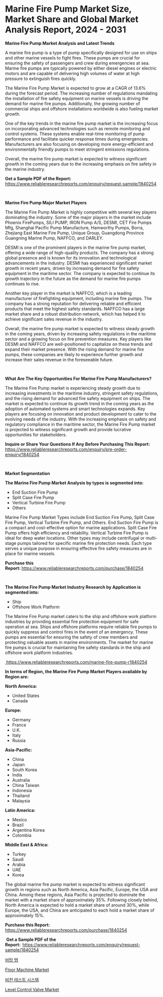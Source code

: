 <p><h1>Marine Fire Pump Market Size, Market Share and Global Market Analysis Report, 2024 - 2031</h1></p><p><strong>Marine Fire Pump Market Analysis and Latest Trends</strong></p>
<p><p>A marine fire pump is a type of pump specifically designed for use on ships and other marine vessels to fight fires. These pumps are crucial for ensuring the safety of passengers and crew during emergencies at sea. Marine fire pumps are typically powered by either diesel engines or electric motors and are capable of delivering high volumes of water at high pressure to extinguish fires quickly.</p><p>The Marine Fire Pump Market is expected to grow at a CAGR of 13.6% during the forecast period. The increasing number of regulations mandating the installation of fire safety equipment on marine vessels is driving the demand for marine fire pumps. Additionally, the growing number of commercial ships and offshore installations worldwide is also fueling market growth.</p><p>One of the key trends in the marine fire pump market is the increasing focus on incorporating advanced technologies such as remote monitoring and control systems. These systems enable real-time monitoring of pump performance and facilitate quicker response times during emergencies. Manufacturers are also focusing on developing more energy-efficient and environmentally friendly pumps to meet stringent emissions regulations.</p><p>Overall, the marine fire pump market is expected to witness significant growth in the coming years due to the increasing emphasis on fire safety in the marine industry.</p></p>
<p><strong>Get a Sample PDF of the Report:&nbsp;</strong> <a href="https://www.reliableresearchreports.com/enquiry/request-sample/1840254">https://www.reliableresearchreports.com/enquiry/request-sample/1840254</a></p>
<p>&nbsp;</p>
<p><strong>Marine Fire Pump Major Market Players</strong></p>
<p><p>The Marine Fire Pump Market is highly competitive with several key players dominating the industry. Some of the major players in the market include Phoenix FirePumps, SILI PUMP, IRON Pump A/S, DESMI, CET Fire Pumps Mfg, Shanghai Pacific Pump Manufacture, Hamworthy Pumps, Borra, Zhejiang East Marine Fire Pump, Unique Group, Guangdong Province Guangning Marine Pump, NAFFCO, and DARLEY.</p><p>DESMI is one of the prominent players in the marine fire pump market, offering a wide range of high-quality products. The company has a strong global presence and is known for its innovation and technological advancements in the industry. DESMI has experienced significant market growth in recent years, driven by increasing demand for fire safety equipment in the maritime sector. The company is expected to continue its growth trajectory in the future as the demand for marine fire pumps continues to rise.</p><p>Another key player in the market is NAFFCO, which is a leading manufacturer of firefighting equipment, including marine fire pumps. The company has a strong reputation for delivering reliable and efficient products that meet the highest safety standards. NAFFCO has a large market share and a robust distribution network, which has helped it to achieve significant sales revenue in the industry.</p><p>Overall, the marine fire pump market is expected to witness steady growth in the coming years, driven by increasing safety regulations in the maritime sector and a growing focus on fire prevention measures. Key players like DESMI and NAFFCO are well-positioned to capitalize on these trends and expand their market presence. With the rising demand for marine fire pumps, these companies are likely to experience further growth and increase their sales revenue in the foreseeable future.</p></p>
<p>&nbsp;</p>
<p><strong>What Are The Key Opportunities For Marine Fire Pump Manufacturers?</strong></p>
<p><p>The Marine Fire Pump market is experiencing steady growth due to increasing investments in the maritime industry, stringent safety regulations, and the rising demand for advanced fire safety equipment on ships. The market is expected to continue its growth trend in the coming years as the adoption of automated systems and smart technologies expands. Key players are focusing on innovation and product development to cater to the evolving needs of the industry. With the increasing emphasis on safety and regulatory compliance in the maritime sector, the Marine Fire Pump market is projected to witness significant growth and provide lucrative opportunities for stakeholders.</p></p>
<p><strong>Inquire or Share Your Questions If Any Before Purchasing This Report:</strong> <a href="https://www.reliableresearchreports.com/enquiry/pre-order-enquiry/1840254">https://www.reliableresearchreports.com/enquiry/pre-order-enquiry/1840254</a></p>
<p>&nbsp;</p>
<p><strong>Market Segmentation</strong></p>
<p><strong>The Marine Fire Pump Market Analysis by types is segmented into:</strong></p>
<p><ul><li>End Suction Fire Pump</li><li>Split Case Fire Pump</li><li>Vertical Turbine Fire Pump</li><li>Others</li></ul></p>
<p><p>Marine Fire Pump Market Types include End Suction Fire Pump, Split Case Fire Pump, Vertical Turbine Fire Pump, and Others. End Suction Fire Pump is a compact and cost-effective option for marine applications. Split Case Fire Pump offers high efficiency and reliability. Vertical Turbine Fire Pump is ideal for deep water locations. Other types may include centrifugal or multi-stage pumps tailored for specific marine fire protection needs. Each type serves a unique purpose in ensuring effective fire safety measures are in place for marine vessels.</p></p>
<p><strong>Purchase this Report:&nbsp;</strong><a href="https://www.reliableresearchreports.com/purchase/1840254">https://www.reliableresearchreports.com/purchase/1840254</a></p>
<p>&nbsp;</p>
<p><strong>The Marine Fire Pump Market Industry Research by Application is segmented into:</strong></p>
<p><ul><li>Ship</li><li>Offshore Work Platform</li></ul></p>
<p><p>The Marine Fire Pump market caters to the ship and offshore work platform industries by providing essential fire protection equipment for safe operation at sea. Ships and offshore platforms require reliable fire pumps to quickly suppress and control fires in the event of an emergency. These pumps are essential for ensuring the safety of crew members and protecting valuable assets in marine environments. The market for marine fire pumps is crucial for maintaining fire safety standards in the ship and offshore work platform industries.</p></p>
<p><a href="https://www.reliableresearchreports.com/marine-fire-pump-r1840254">&nbsp;https://www.reliableresearchreports.com/marine-fire-pump-r1840254</a></p>
<p><strong>In terms of Region, the Marine Fire Pump Market Players available by Region are:</strong></p>
<p>
    <p> <strong> North America: </strong>
        <ul>
            <li>United States</li>
            <li>Canada</li>
        </ul>
        </p> 
    <p> <strong> Europe: </strong>
        <ul>
            <li>Germany</li>
            <li>France</li>
            <li>U.K.</li>
            <li>Italy</li>
            <li>Russia</li>
        </ul>
        </p> 
    <p> <strong> Asia-Pacific: </strong>
        <ul>
            <li>China</li>
            <li>Japan</li>
            <li>South Korea</li>
            <li>India</li>
            <li>Australia</li>
            <li>China Taiwan</li>
            <li>Indonesia</li>
            <li>Thailand</li>
            <li>Malaysia</li>
        </ul>
        </p> 
    <p> <strong> Latin America: </strong>
        <ul>
            <li>Mexico</li>
            <li>Brazil</li>
            <li>Argentina Korea</li>
            <li>Colombia</li>
        </ul>
        </p> 
    <p> <strong> Middle East & Africa: </strong>
        <ul>
            <li>Turkey</li>
            <li>Saudi</li>
            <li>Arabia</li>
            <li>UAE</li>
            <li>Korea</li>
        </ul>
    </p>
    </p>
<p><p>The global marine fire pump market is expected to witness significant growth in regions such as North America, Asia Pacific, Europe, the USA and China. Among these regions, Asia Pacific is projected to dominate the market with a market share of approximately 35%. Following closely behind, North America is expected to hold a market share of around 30%, while Europe, the USA, and China are anticipated to each hold a market share of approximately 15%.</p></p>
<p><strong>Purchase this Report: </strong><a href="https://www.reliableresearchreports.com/purchase/1840254">https://www.reliableresearchreports.com/purchase/1840254</a></p>
<p>&nbsp;<strong>Get a Sample PDF of the Report:&nbsp;&nbsp;</strong><a href="https://www.reliableresearchreports.com/enquiry/request-sample/1840254">https://www.reliableresearchreports.com/enquiry/request-sample/1840254</a></p>
<p><strong></strong></p>
<p><p><a href="https://github.com/khairinauzunul/Market-Research-Report-List-1/blob/main/3587606172110.md">비탑 탭</a></p><p><a href="https://github.com/Paul14Anderson63/Market-Research-Report-List-4/blob/main/floor-machine-market.md">Floor Machine Market</a></p><p><a href="https://github.com/kimvicki3212024/Market-Research-Report-List-1/blob/main/3255876172111.md">비전 테스트 시스템</a></p><p><a href="https://github.com/guneycigdem35/Market-Research-Report-List-4/blob/main/level-control-valve-market.md">Level Control Valve Market</a></p></p>